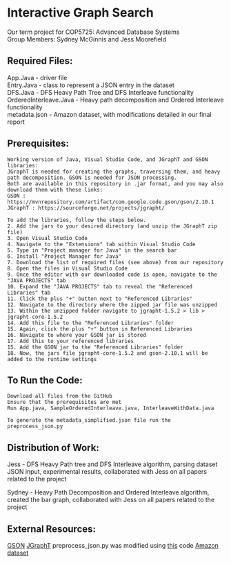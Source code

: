 # Interactive Graph Search
Our term project for COP5725: Advanced Database Systems  
Group Members: Sydney McGinnis and Jess Moorefield  

Required Files: 
---------------------  
App.Java - driver file   
Entry.Java - class to represent a JSON entry in the dataset    
DFS.Java - DFS Heavy Path Tree and DFS Interleave functionality        
OrderedInterleave.Java - Heavy path decomposition and Ordered Interleave functionality    
metadata.json - Amazon dataset, with modifications detailed in our final report     

Prerequisites: 
---------------------  
```
Working version of Java, Visual Studio Code, and JGraphT and GSON libraries:  
JGraphT is needed for creating the graphs, traversing them, and heavy path decomposition. GSON is needed for JSON processing.
Both are available in this repository in .jar format, and you may also download them with these links:
GSON : https://mvnrepository.com/artifact/com.google.code.gson/gson/2.10.1
JGraphT : https://sourceforge.net/projects/jgrapht/

To add the libraries, follow the steps below.  
2. Add the jars to your desired directory (and unzip the JGraphT zip file) 
3. Open Visual Studio Code
4. Navigate to the "Extensions" tab within Visual Studio Code
5. Type in "Project manager for Java" in the search bar
6. Install "Project Manager for Java"
7. Download the list of required files (see above) from our repository
8. Open the files in Visual Studio Code
9. Once the editor with our downloaded code is open, navigate to the "JAVA PROJECTS" tab
10. Expand the "JAVA PROJECTS" tab to reveal the "Referenced Libraries" tab
11. Click the plus "+" button next to "Referenced Libraries"
12. Navigate to the directory where the zipped jar file was unzipped
13. Within the unzipped folder navigate to jgrapht-1.5.2 > lib > jgrapht-core-1.5.2
14. Add this file to the "Referenced Libraries" folder
15. Again, click the plus "+" button in Referenced Libraries
16. Navigate to where your GSON jar is stored
17. Add this to your referenced libraries
15. Add the GSON jar to the "Referenced Libraries" folder
18. Now, the jars file jgrapht-core-1.5.2 and gson-2.10.1 will be added to the runtime settings
```

To Run the Code:
-------------------
```
Download all files from the GitHub
Ensure that the prerequisites are met
Run App.java, SampleOrderedInterleave.java, InterleaveWithData.java

To generate the metadata_simplified.json file run the preprocess_json.py
```

Distribution of Work:
---------------------    
Jess - DFS Heavy Path tree and DFS Interleave algorithm, parsing dataset JSON input, experimental results, collaborated with Jess on all papers related to the project

Sydney - Heavy Path Decomposition and Ordered Interleave algorithm, created the bar graph, collaborated with Jess on all papers related to the project  

External Resources:
---------------------
[GSON](https://mvnrepository.com/artifact/com.google.code.gson/gson/2.10.1)
[JGraphT](https://sourceforge.net/projects/jgrapht/ ) 
preprocess_json.py was modified using [this](https://colab.research.google.com/drive/1Zv6MARGQcrBbLHyjPVVMZVnRWsRnVMpV) code
[Amazon dataset](https://cseweb.ucsd.edu/~jmcauley/datasets/amazon/links.html)


